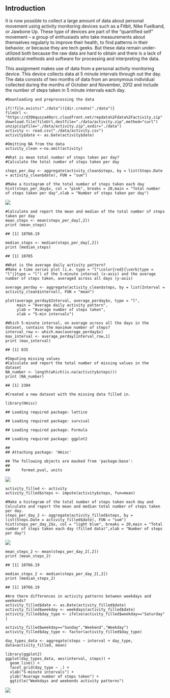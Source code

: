 ## Introduction

It is now possible to collect a large amount of data about personal
movement using activity monitoring devices such as a Fitbit, Nike
Fuelband, or Jawbone Up. These type of devices are part of the
“quantified self” movement – a group of enthusiasts who take
measurements about themselves regularly to improve their health, to find
patterns in their behavior, or because they are tech geeks. But these
data remain under-utilized both because the raw data are hard to obtain
and there is a lack of statistical methods and software for processing
and interpreting the data.

This assignment makes use of data from a personal activity monitoring
device. This device collects data at 5 minute intervals through out the
day. The data consists of two months of data from an anonymous
individual collected during the months of October and November, 2012 and
include the number of steps taken in 5 minute intervals each day.

    #Downloading and preprocessing the data

    if(!file.exists("./data")){dir.create("./data")}
    fileUrl <- "https://d396qusza40orc.cloudfront.net/repdata%2Fdata%2Factivity.zip"
    download.file(fileUrl,destfile="./data/activity.zip",method="curl")
    unzip(zipfile="./data/activity.zip",exdir="./data")
    activity <- read.csv("./data/activity.csv")
    activity$date <- as.Date(activity$date)

    #Omitting NA from the data
    activity_clean <-na.omit(activity)

    #What is mean total number of steps taken per day?
    #Calculate the total number of steps taken per day

    steps_per_day <- aggregate(activity_clean$steps, by = list(Steps.Date = activity_clean$date), FUN = "sum")

    #Make a histogram of the total number of steps taken each day
    hist(steps_per_day$x, col = "pink", breaks = 20,main = "Total number of steps taken per day",xlab = "Number of steps taken per day")

![](Week-2-Project-1_files/figure-markdown_strict/unnamed-chunk-1-1.png)

    #Calculate and report the mean and median of the total number of steps taken per day
    mean_steps <- mean(steps_per_day[,2])
    print (mean_steps)

    ## [1] 10766.19

    median_steps <- median(steps_per_day[,2])
    print (median_steps)

    ## [1] 10765

    #What is the average daily activity pattern?
    #Make a time series plot (i.e. type = "l"\color{red}{\verb|type = "l"|}type = "l") of the 5-minute interval (x-axis) and the average number of steps taken, averaged across all days (y-axis)

    average_perday <- aggregate(activity_clean$steps, by = list(Interval = activity_clean$interval), FUN = "mean")

    plot(average_perday$Interval, average_perday$x, type = "l", 
         main = "Average daily activity pattern", 
         ylab = "Avarage number of steps taken", 
         xlab = "5-min intervals")

    #Which 5-minute interval, on average across all the days in the dataset, contains the maximum number of steps?
    interval_row <- which.max(average_perday$x)
    max_interval <- average_perday[interval_row,1]
    print (max_interval)

    ## [1] 835

    #Imputing missing values
    #Calculate and report the total number of missing values in the dataset
    NA_number <- length(which(is.na(activity$steps)))
    print (NA_number)

    ## [1] 2304

    #Created a new dataset with the missing data filled in.

    library(Hmisc)

    ## Loading required package: lattice

    ## Loading required package: survival

    ## Loading required package: Formula

    ## Loading required package: ggplot2

    ## 
    ## Attaching package: 'Hmisc'

    ## The following objects are masked from 'package:base':
    ## 
    ##     format.pval, units

![](Week-2-Project-1_files/figure-markdown_strict/unnamed-chunk-1-2.png)

    activity_filled <- activity
    activity_filled$steps <- impute(activity$steps, fun=mean)

    #Make a histogram of the total number of steps taken each day and Calculate and report the mean and median total number of steps taken per day.
    steps_per_day_2 <- aggregate(activity_filled$steps, by = list(Steps.Date = activity_filled$date), FUN = "sum")
    hist(steps_per_day_2$x, col = "light blue", breaks = 20,main = "Total number of steps taken each day (filled data)",xlab = "Number of steps per day")

![](Week-2-Project-1_files/figure-markdown_strict/unnamed-chunk-1-3.png)

    mean_steps_2 <- mean(steps_per_day_2[,2])
    print (mean_steps_2)

    ## [1] 10766.19

    median_steps_2 <- median(steps_per_day_2[,2])
    print (median_steps_2)

    ## [1] 10766.19

    #Are there differences in activity patterns between weekdays and weekends?
    activity_filled$date <- as.Date(activity_filled$date)
    activity_filled$weekday <- weekdays(activity_filled$date)
    activity_filled$day_type <- ifelse(activity_filled$weekday=="Saturday" |
                                         activity_filled$weekday=="Sunday","Weekend","Weekday")
    activity_filled$day_type <- factor(activity_filled$day_type)

    day_types_data <- aggregate(steps ~ interval + day_type, data=activity_filled, mean)

    library(ggplot2)
    ggplot(day_types_data, aes(interval, steps)) + 
      geom_line() + 
      facet_grid(day_type ~ .) +
      xlab("5-minute intervals") + 
      ylab("Avarage number of steps taken") +
      ggtitle("Weekdays and weekends activity patterns")

![](Week-2-Project-1_files/figure-markdown_strict/unnamed-chunk-1-4.png)
